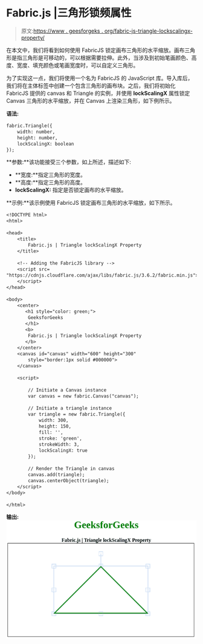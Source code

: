 # Fabric.js |三角形锁频属性

> 原文:[https://www . geesforgeks . org/fabric-js-triangle-lockscalingx-property/](https://www.geeksforgeeks.org/fabric-js-triangle-lockscalingx-property/)

在本文中，我们将看到如何使用 FabricJS 锁定画布三角形的水平缩放。画布三角形是指三角形是可移动的，可以根据需要拉伸。此外，当涉及到初始笔画颜色、高度、宽度、填充颜色或笔画宽度时，可以自定义三角形。

为了实现这一点，我们将使用一个名为 FabricJS 的 JavaScript 库。导入库后，我们将在主体标签中创建一个包含三角形的画布块。之后，我们将初始化 FabricJS 提供的 canvas 和 Triangle 的实例，并使用 **lockScalingX** 属性锁定 Canvas 三角形的水平缩放，并在 Canvas 上渲染三角形，如下例所示。

**语法:**

```
fabric.Triangle({
    width: number,
    height: number,
    lockScalingX: boolean
});
```

**参数:**该功能接受三个参数，如上所述，描述如下:

*   **宽度:**指定三角形的宽度。
*   **高度:**指定三角形的高度。
*   **lockScalingX:** 指定是否锁定画布的水平缩放。

**示例:**该示例使用 FabricJS 锁定画布三角形的水平缩放，如下所示。

```
<!DOCTYPE html> 
<html> 

<head> 
    <title> 
        Fabric.js | Triangle lockScalingX Property
    </title> 

    <!-- Adding the FabricJS library -->
    <script src= 
"https://cdnjs.cloudflare.com/ajax/libs/fabric.js/3.6.2/fabric.min.js"> 
    </script> 
</head> 

<body> 
    <center>
       <h1 style="color: green;">
        GeeksforGeeks
       </h1>
       <b>
        Fabric.js | Triangle lockScalingX Property
       </b>
    </center>
    <canvas id="canvas" width="600" height="300"
        style="border:1px solid #000000"> 
    </canvas> 

    <script> 

        // Initiate a Canvas instance 
        var canvas = new fabric.Canvas("canvas"); 

        // Initiate a triangle instance 
        var triangle = new fabric.Triangle({
            width: 300,
            height: 150,
            fill: '',
            stroke: 'green',
            strokeWidth: 3,
            lockScalingX: true
        });

        // Render the Triangle in canvas 
        canvas.add(triangle); 
        canvas.centerObject(triangle);
    </script> 
</body> 

</html>
```

**输出:**
![](img/679945842f6bca3e17ac9705d1c1f782.png)